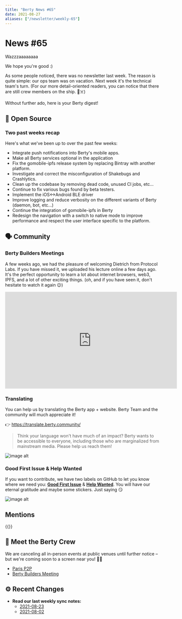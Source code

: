```yaml
---
title: "Berty News #65"
date: 2021-08-27
aliases: ["/newsletter/weekly-65"]
---
```


# News #65

Wazzzaaaaaaaa 


We hope you're good :) 

As some people noticed, there was no newsletter last week. The reason is quite simple: our ops team was on vacation. Next week it's the technical team's turn. (For our more detail-oriented readers, you can notice that there are still crew members on the ship. 🏴☠️)

Without further ado, here is your Berty digest!

## 🚀 Open Source


### Two past weeks recap

Here's what we've been up to over the past few weeks: 
* Integrate push notifications into Berty's mobile apps.
* Make all Berty services optional in the application
* Fix the gomobile-ipfs release system by replacing Bintray with another platform. 
* Investigate and correct the misconfiguration of Shakebugs and Crashlytics.
* Clean up the codebase by removing dead code, unused CI jobs, etc...
* Continue to fix various bugs found by beta testers.
* Implement the iOS<->Android BLE driver
* Improve logging and reduce verbosity on the different variants of Berty (daemon, bot, etc...)
* Continue the integration of gomobile-ipfs in Berty
* Redesign the navigation with a switch to native mode to improve performance and respect the user interface specific to the platform.



## 🗣️ Community
 

### Berty Builders Meetings

A few weeks ago, we had the pleasure of welcoming Dietrich from Protocol Labs. If you have missed it, we uploaded his lecture online a few days ago.  It's the perfect opportunity to learn a lot about internet browsers, web3, IPFS, and a lot of other exciting things. (oh, and if you have seen it, don't hesitate to watch it again 😉)


<iframe width="560" height="315" src="https://www.youtube.com/embed/CTiTiNqe7x0" title="YouTube video player" frameborder="0" allow="accelerometer; autoplay; clipboard-write; encrypted-media; gyroscope; picture-in-picture" allowfullscreen></iframe>


### Translating 

You can help us by translating the Berty app + website. Berty Team and the community will much appreciate it! 

👉 https://translate.berty.community/  

> Think your language won't have much of an impact? Berty wants to be accessible to everyone, including those who are marginalized from mainstream media. Please help us reach them!

![image alt](https://media.giphy.com/media/26BRDvCpnEukGhmHC/giphy.gif)

### Good First Issue & Help Wanted

If you want to contribute, we have two labels on GitHub to let you know where we need you: [**Good First Issue**](https://github.com/issues?q=is%3Aissue+is%3Aopen+org%3Aberty+label%3A%22good+first+issue%22+sort%3Aupdated-desc) & [**Help Wanted**](https://github.com/issues?q=is%3Aissue+is%3Aopen+org%3Aberty+label%3A%22help+wanted%22+sort%3Aupdated-desc+). You will have our eternal gratitude and maybe some stickers. Just saying 😏

![image alt](https://media.giphy.com/media/14jQC2AONxNBHq/giphy.gif)

## Mentions


{{<tweet id="1425520313509556230">}}




## 🎉 Meet the Berty Crew

We are canceling all in-person events at public venues until further notice – but we're coming soon to a screen near you! 🚧🚧

* [Paris P2P](https://p2p.paris/)
* [Berty Builders Meeting](https://www.meetup.com/berty-hq/)

## ⚙️ Recent Changes

* **Read our last weekly sync notes:**
    * [2021-08-23](https://github.com/berty/community/blob/master/meeting-notes/2021/Q3/2021-08-23--staff-team-weekly-sync.md)
    * [2021-08-02](https://github.com/berty/community/blob/master/meeting-notes/2021/Q2/2021-08-02--staff-team-weekly-sync.md)

